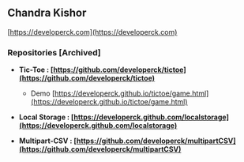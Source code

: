 
## Chandra Kishor
 [https://developerck.com](https://developerck.com)
 

  
 
 ### **Repositories [Archived]** 
  - **Tic-Toe : [https://github.com/developerck/tictoe](https://github.com/developerck/tictoe)** 
  
       - Demo [https://developerck.github.io/tictoe/game.html](https://developerck.github.io/tictoe/game.html)
       
- **Local Storage :  [https://developerck.github.com/localstorage](https://developerck.github.com/localstorage)** 

 - **Multipart-CSV : [https://github.com/developerck/multipartCSV](https://github.com/developerck/multipartCSV)**
